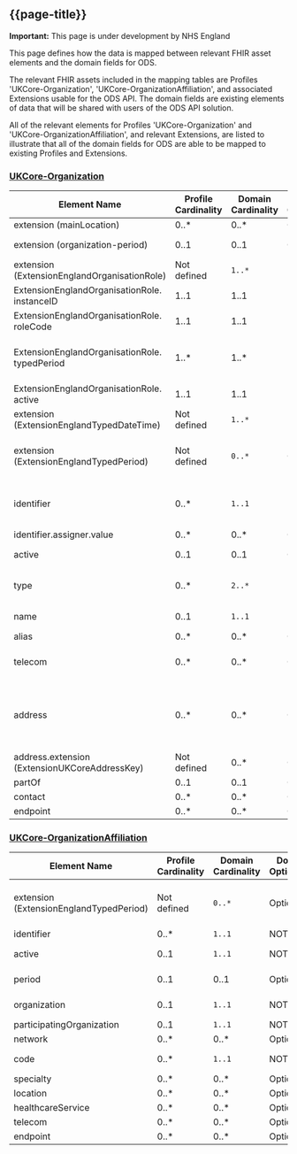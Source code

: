 ## {{page-title}}
    
  <div markdown="span" class="alert alert-warning" role="alert"><i class="fa fa-warning"></i><b> Important:</b> This page is under development by NHS England</div>

This page defines how the data is mapped between relevant FHIR asset elements and the domain fields for ODS.

The relevant FHIR assets included in the mapping tables are Profiles 'UKCore-Organization', 'UKCore-OrganizationAffiliation', and associated Extensions usable for the ODS API. The domain fields are existing elements of data that will be shared with users of the ODS API solution. 

All of the relevant elements for Profiles 'UKCore-Organization' and 'UKCore-OrganizationAffiliation', and relevant Extensions, are listed to illustrate that all of the domain fields for ODS are able to be mapped to existing Profiles and Extensions.

<!--An FGM-IS indicator (family history of FGM) has been modelled around a FHIR R4 Flag. Refer to {{pagelink:Home/FHIRAssets/AllAssets/Profiles/UKCore-Flag.page.md}} profile for further guidance. 

| Source Data item               | Cardinality |Target FHIR Element                 | Notes         
|--|--|
|Assessment Date|1..1|Flag.period.start|type: <a href='http://hl7.org/fhir/R4/datatypes.html#dateTime'>dateTime</a><br>format: YYYY-MM-DD
|NHS Number|1..1|Flag.identifier:nhsNumber|type: <a href='http://hl7.org/fhir/R4/search.html#token'>token</a><br>system must be "https://fhir.nhs.uk/Id/nhs-number"<br>value must be a verified NHS number<br>note: a resource reference is not required for FGM-IS. E.g. - {{pagelink:Home/Examples/Example---An-active-FGM-flag.page.md}} 
|Family history of FGM indicator|1..1|Flag.code.coding|system must be "http://snomed.info/sct"<br>code must be "902961000000107"<br>display must be "Family history of FGM (female genital mutilation)"
|Status|1..1|Flag.status|See {{pagelink:Home/FHIRAssets/AllAssets/Profiles/UKCore-Flag.page.md}}
|Removal Reason|0..1|reference {{pagelink:Home/FHIRAssets/Extensions.page.md}}|must be set when Flag.status is not 'active'. E.g. {{pagelink:Home/Examples/Example---A-removed-FGM-flag.page.md}} <br>set on PUT /Flag interaction. E.g. {{pagelink:Home/Design/Interactions.page.md}}-->








### <a href="https://simplifier.net/guide/UK-Core-Implementation-Guide-STU3-Sequence/Home/ProfilesandExtensions/Profile-UKCore-Organization?version=current">UKCore-Organization</a>

<table class="regular">
    <thead>
        <tr>
            <th width="15%">Element Name</th>
            <th width="10%">Profile Cardinality</th>
            <th width="10%">Domain Cardinality</th>
            <th width="10%">Domain Optionality</th>
            <th width="10%">Domain Field</th>
            <th width="10%">Type</th>
            <th width="35%">Definition, Constraints and Notes</th>
        </tr>
    </thead>
    <tbody>
        <tr>
            <td>extension (mainLocation)</td>
            <td>0..*</td>
            <td>0..*</td>
            <td>Optional</td>
            <td></td>
            <td><a href="https://simplifier.net/guide/UK-Core-Implementation-Guide-STU3-Sequence/Home/ProfilesandExtensions/ExtensionLibrary/Extension-UKCore-MainLocation.page.md?version=current">Extension</a></td>
            <td></td>
        </tr>
        <tr>
            <td>extension (organization-period)</td>
            <td>0..1</td>
            <td>0..1</td>
            <td>Optional</td>
            <td></td>
            <td><a href="https://www.hl7.org/fhir/R4/extension-organization-period.html">Extension</a></td>
            <td>Use ExtensionEnglandTypedPeriod instead</td>
        </tr>
        <tr>
            <td>extension <br />(ExtensionEnglandOrganisationRole)</td>
            <td>Not defined</td>
            <td><code>1..*</code></td>
            <td> </td>
            <td> </td>
            <td><a href="https://simplifier.net/guide/nhs-england-implementation-guide-stu1/Home/Profiles-and-Extensions/All-Extensions/Extension-England-OrganisationRole.page.md?version=current">Extension</a></td>
            <td></td>
        </tr>
       <tr>
            <td>ExtensionEnglandOrganisationRole.<br />instanceID</td>
            <td>1..1</td>
            <td>1..1</td>
            <td>NOT NULL</td>
            <td>Roles.UniqueRoleID</td>
            <td><a href="https://simplifier.net/guide/nhs-england-implementation-guide-stu1/Home/Profiles-and-Extensions/All-Extensions/Extension-England-OrganisationRole.page.md?version=current">Integer</a></td>
            <td></td>
        </tr>
       <tr>
            <td>ExtensionEnglandOrganisationRole.<br />roleCode</td>
            <td>1..1</td>
            <td>1..1</td>
            <td>NOT NULL</td>
            <td>Roles.RoleID</td>
            <td><a href="https://simplifier.net/guide/nhs-england-implementation-guide-stu1/Home/Profiles-and-Extensions/All-Extensions/Extension-England-OrganisationRole.page.md?version=current">CodeableConcept</a></td>
            <td></td>
        </tr>
       <tr>
            <td>ExtensionEnglandOrganisationRole.<br />typedPeriod</td>
            <td>1..*</td>
            <td>1..*</td>
            <td>NOT NULL</td>
            <td>Roles.LegalStartDate,<br>Roles.LegalEndDate,<br>Roles.OperationalStartDate,<br>Roles.OperationalEndDate</td>
            <td><a href="https://simplifier.net/guide/nhs-england-implementation-guide-stu1/Home/Profiles-and-Extensions/All-Extensions/Extension-England-OrganisationRole.page.md?version=current">Extension</a></td>
            <td></td>
        </tr>
       <tr>
            <td>ExtensionEnglandOrganisationRole.<br />active</td>
            <td>1..1</td>
            <td>1..1</td>
            <td>NOT NULL</td>
            <td>Roles.status</td>
            <td><a href="https://simplifier.net/guide/nhs-england-implementation-guide-stu1/Home/Profiles-and-Extensions/All-Extensions/Extension-England-OrganisationRole.page.md?version=current">Boolean</a></td>
            <td></td>
        </tr>
        <tr>
            <td>extension <br />(ExtensionEnglandTypedDateTime)</td>
            <td>Not defined</td>
            <td><code>1..*</code></td>
            <td>NOT NULL</td>
            <td>Organisation.LastChangeDate</td>
            <td><a href="https://simplifier.net/guide/nhs-england-implementation-guide-stu1/Home/Profiles-and-Extensions/All-Extensions/Extension-England-TypedDateTime.page.md?version=current">Extension</a></td>
            <td></td>
        </tr>
        <tr>
            <td>extension <br />(ExtensionEnglandTypedPeriod)</td>
            <td>Not defined</td>
            <td><code>0..*</code></td>
            <td>Optional</td>
            <td>Organisation.LegalStartDate,<br>Organisation.LegalEndDate,<br>Organisation.OperationalStartDate,<br>Organisation.OperationalEndDate</td>
            <td><a href="https://simplifier.net/guide/nhs-england-implementation-guide-stu1/Home/Profiles-and-Extensions/All-Extensions/Extension-England-TypedPeriod.page.md?version=current">Extension</a></td>
            <td></td>
        </tr>
        <tr>
            <td>identifier</td>
            <td>0..*</td>
            <td><code>1..1</code></td>
            <td>NOT NULL</td>
            <td>Organisation.OrganisationCode</td>
            <td><a href="https://simplifier.net/guide/UK-Core-Implementation-Guide-STU3-Sequence/Home/ProfilesandExtensions/Profile-UKCore-Organization?version=current#identifier">Identifier</a></td>
            <td>The ODS Organisation Code for the organisation <b>SHALL</b> be used to populate the <code>odsOrganisationCode</code> slice of the <code>identifier</code> element.</td>
        </tr>
        <tr>
            <td>identifier.assigner.value</td>
            <td>0..*</td>
            <td>0..*</td>
            <td>Optional</td>
            <td>Organisation.AssigingAuthorityName</td>
            <td><a href="https://simplifier.net/guide/UK-Core-Implementation-Guide-STU3-Sequence/Home/ProfilesandExtensions/Profile-UKCore-Organization?version=current#identifier">Reference</a></td>
            <td></td>
        </tr>
        <tr>
            <td>active</td>
            <td>0..1</td>
            <td>0..1</td>
            <td>Optional</td>
            <td>Organisation.Status</td>
            <td><a href="https://hl7.org/fhir/R4/datatypes.html#boolean">boolean</a></td>
            <td>Status dropped from Final table - publish StatusName only. ACTIVE or INACTIVE</td>
        </tr>
        <tr>
            <td>type</td>
            <td>0..*</td>
            <td><code>2..*</code></td>
            <td>NOT NULL</td>
            <td>Organisation.RefOnly,<br>Organisation.RecordClass</td>
            <td><a href=" https://hl7.org/fhir/R4/datatypes.html#CodeableConcept">CodeableConcept</a></td>
            <td>One each of:<br>
            <a href="https://simplifier.net/guide/nhs-england-implementation-guide-stu1/Home/Terminology/All-CodeSystems/CodeSystem-England-ODSRecordClass.page.md?version=current">CodeSystemEnglandODSRecordClass</a><br>
            <a href="https://simplifier.net/guide/nhs-england-implementation-guide-stu1/Home/Terminology/All-CodeSystems/CodeSystem-England-ODSRecordUseType.page.md?version=current">CodeSystemEnglandODSRecordUseType</a>
            </td>
        </tr>
        <tr>
            <td>name</td>
            <td>0..1</td>
            <td><code>1..1</code></td>
            <td>NOT NULL</td>
            <td>Organisation.Name</td>
            <td><a href="https://hl7.org/fhir/R4/datatypes.html#string">string</a></td>
            <td>The name of the organisation <b>SHALL</b> be populated.</td>
        </tr>
        <tr>
            <td>alias</td>
            <td>0..*</td>
            <td>0..*</td>
            <td>Optional</td>
            <td></td>
            <td><a href=" https://hl7.org/fhir/R4/datatypes.html#string">string</a></td>
            <td></td>
        </tr>
        <tr>
            <td>telecom</td>
            <td>0..*</td>
            <td>0..*</td>
            <td>Optional</td>
            <td>Organisation.TelephoneNumber, Organisation.HTTP</td>
            <td><a href=" https://hl7.org/fhir/R4/datatypes.html#ContactPoint">ContactPoint</a></td>
            <td>Telephone number is nullified for RefOnly/skeleton records.<br />system='phone' and system='url'</td>
        </tr>
        <tr>
            <td>address</td>
            <td>0..*</td>
            <td>0..*</td>
            <td>Optional</td>
<td>Location.AddrLn1<br>Location.AddrLn2<br>Location.AddrLn3<br>Location.Town<br>Location.County<br>Location.Postcode</td>
            <td><a href="https://hl7.org/fhir/R4/datatypes.html#Address">Address</a></td>
            <td></td>
        </tr>
        <tr>
            <td>address.extension (ExtensionUKCoreAddressKey)</td>
            <td>Not defined</td>
            <td>0..*</td>
            <td>Optional</td>
            <td>Location.URPN</td>
            <td><a href="https://simplifier.net/guide/UK-Core-Implementation-Guide-STU3-Sequence/Home/ProfilesandExtensions/ExtensionLibrary/Extension-UKCore-AddressKey.page.md?version=current">Extension</a></td>
            <td></td>
        </tr>
        <tr>
            <td>partOf</td>
            <td>0..1</td>
            <td>0..1</td>
            <td>Optional</td>
            <td></td>
            <td><a href=" https://hl7.org/fhir/R4/references.html">Reference</a></td>
            <td>Use OrganizationAffiliation instead</td>
        </tr>
        <tr>
            <td>contact</td>
            <td>0..*</td>
            <td>0..*</td>
            <td>Optional</td>
            <td></td>
            <td><a href=" https://hl7.org/fhir/R4/backboneelement.html">BackboneElement</a></td>
            <td></td>
        </tr>
        <tr>
            <td>endpoint</td>
            <td>0..*</td>
            <td>0..*</td>
            <td>Optional</td>
            <td></td>
            <td><a href=" https://hl7.org/fhir/R4/references.html">Reference</a></td>
            <td></td>
        </tr>
    </tbody>
</table>



### <a href="https://simplifier.net/guide/UKCoreImplementationGuideAssetsinDevelopment/Home/ProfilesandExtensions/Profile-UKCore-OrganizationAffiliation?version=current">UKCore-OrganizationAffiliation</a>

<table class="regular">
    <thead>
        <tr>
            <th width="15%">Element Name</th>
            <th width="10%">Profile Cardinality</th>
            <th width="10%">Domain Cardinality</th>
            <th width="10%">Domain Optionality</th>
            <th width="10%">Domain Field</th>
            <th width="10%">Type</th>
            <th width="35%">Definition, Constraints and Notes</th>
        </tr>
    </thead>
    <tbody>
        <tr>
            <td>extension (ExtensionEnglandTypedPeriod)</td>
            <td>Not defined</td>
            <td><code>0..*</code></td>
            <td>Optional</td>
            <td>rel.LegalStart,<br>rel.LegalEnd,<br>rel.OperationalStart,<br>rel.OperationalEnd</td>
            <td><a href="https://simplifier.net/guide/nhs-england-implementation-guide-stu1/Home/Profiles-and-Extensions/All-Extensions/Extension-England-TypedPeriod.page.md?version=current">Extension</a></td>
            <td></td>
        </tr>
        <tr>
            <td>identifier</td>
            <td>0..*</td>
            <td><code>1..1</code></td>
            <td>NOT NULL</td>
            <td>rel.UniqueRelID</td>
            <td><a href="https://hl7.org/fhir/R4/datatypes.html#identifier">Identifier</a></td>
            <td></td>
        </tr>
        <tr>
            <td>active</td>
            <td>0..1</td>
            <td><code>1..1</code></td>
            <td>NOT NULL</td>
            <td>rel.Status</td>
            <td><a href="https://hl7.org/fhir/R4/datatypes.html#boolean">boolean</a></td>
            <td>Set to active/inactive based on both date concepts</td>
        </tr>
        <tr>
            <td>period</td>
            <td>0..1</td>
            <td>0..1</td>
            <td>Optional</td>
            <td></td>
            <td><a href="https://hl7.org/fhir/R4/datatypes.html#period">period</a></td>
            <td>Use ExtensionEnglandTypedPeriod instead</td>
        </tr>
        <tr>
            <td>organization</td>
            <td>0..1</td>
            <td><code>1..1</code></td>
            <td>NOT NULL</td>
            <td>Organisation Identifier</td>
            <td><a href="https://hl7.org/fhir/R4/datatypes.html#Reference">Reference</a></td>
            <td></td>
        </tr>
        <tr>
            <td>participatingOrganization</td>
            <td>0..1</td>
            <td><code>1..1</code></td>
            <td>NOT NULL</td>
            <td>rel.TargetOrgID</td>
            <td><a href="https://hl7.org/fhir/R4/references.html">Reference</a></td>
            <td></td>
        </tr>
        <tr>
            <td>network</td>
            <td>0..*</td>
            <td>0..*</td>
            <td>Optional</td>
            <td></td>
            <td><a href=" https://hl7.org/fhir/R4/references.html">Reference</a></td>
            <td></td>
        </tr>
        <tr>
            <td>code</td>
            <td>0..*</td>
            <td><code>1..1</code></td>
            <td>NOT NULL</td>
            <td>rel.TypeID / rel.TypeName</td>
            <td><a href="https://hl7.org/fhir/R4/datatypes.html#CodeableConcept">CodeableConcept</a></td>
            <td><a href="https://simplifier.net/guide/nhs-england-implementation-guide-stu1/Home/Terminology/All-CodeSystems/CodeSystem-England-ODSRelationship.page.md?version=current">CodeSystemEnglandODSRelationship</a></td>
        </tr>
        <tr>
            <td>specialty</td>
            <td>0..*</td>
            <td>0..*</td>
            <td>Optional</td>
            <td></td>
            <td><a href="https://hl7.org/fhir/R4/datatypes.html#CodeableConcept">CodeableConcept</a></td>
            <td></td>
        </tr>
        <tr>
            <td>location</td>
            <td>0..*</td>
            <td>0..*</td>
            <td>Optional</td>
            <td></td>
            <td><a href=" https://hl7.org/fhir/R4/references.html">Reference</a></td>
            <td></td>
        </tr>
        <tr>
            <td>healthcareService</td>
            <td>0..*</td>
            <td>0..*</td>
            <td>Optional</td>
            <td></td>
            <td><a href=" https://hl7.org/fhir/R4/references.html">Reference</a></td>
            <td></td>
        </tr>
        <tr>
            <td>telecom</td>
            <td>0..*</td>
            <td>0..*</td>
            <td>Optional</td>
            <td></td>
            <td><a href=" https://hl7.org/fhir/R4/datatypes.html#ContactPoint">ContactPoint</a></td>
            <td></td>
        </tr>
        <tr>
            <td>endpoint</td>
            <td>0..*</td>
            <td>0..*</td>
            <td>Optional</td>
            <td></td>
            <td><a href=" https://hl7.org/fhir/R4/references.html">Reference</a></td>
            <td></td>
        </tr>
    </tbody>
</table>
